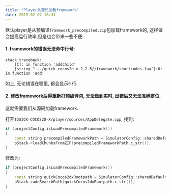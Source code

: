 ```yaml
---
title: "Player从源码加载framework"
date: 2015-02-02 10:33
---
```


默认player是从预编译`framework_precompiled.zip`包加载framework的, 这样做会提高运行效率,但是也会带来一些不便:

#### 1. framework的错误无法命中行号:

```
stack traceback:
	[C]: in function 'addChild'
	[string ".../quick-cocos2d-x-2.2.5//framework/shortcodes.lua"]:0: in function 'add'
```

如上, 无论错误在哪里, 都会显示`0` 行.

#### 2. 修改framework后得重新打预编译包, 无法做到实时, 出错后又无法准确定位.

这就需要我们从源码加载framework.

打开`$QUICK-COCOS2D-X/player/sources/AppDelegate.cpp`, 找到:

```c++
if (projectConfig.isLoadPrecompiledFramework())
{
    const string precompiledFrameworkPath = SimulatorConfig::sharedDefaults()->getPrecompiledFrameworkPath();
    pStack->loadChunksFromZIP(precompiledFrameworkPath.c_str());
}
```

修改为:

```c++
if (projectConfig.isLoadPrecompiledFramework())
{
    const string quickCocos2dxRootpath = SimulatorConfig::sharedDefaults()->getQuickCocos2dxRootPath();
    pStack->addSearchPath(quickCocos2dxRootpath.c_str());
}
```